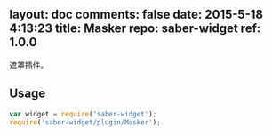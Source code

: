 layout: doc
comments: false
date: 2015-5-18 4:13:23
title: Masker
repo: saber-widget
ref: 1.0.0
---

遮罩插件。

## Usage

```js
var widget = require('saber-widget');
require('saber-widget/plugin/Masker');
```